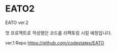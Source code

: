 # EATO2

EATO ver.2

첫 프로젝트로 작성했던 코드를 리팩토링 시킬 예정입니다.

ver.1 Repo
https://github.com/codestates/EATO
